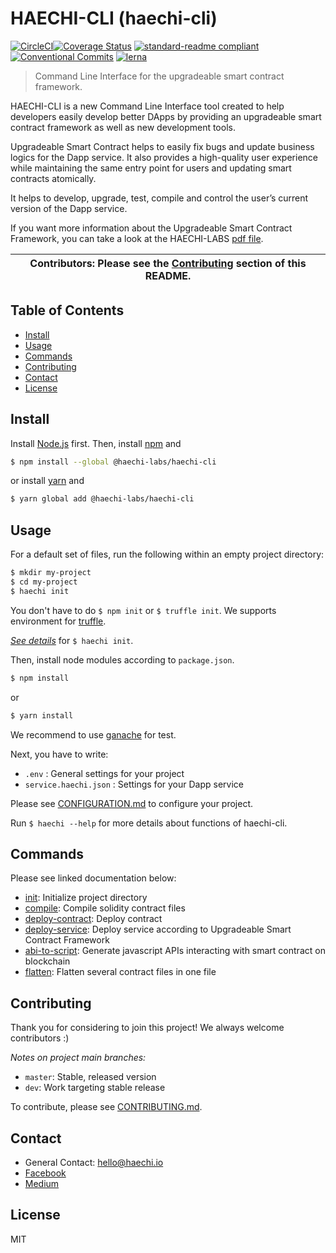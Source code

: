 # HAECHI-CLI (haechi-cli) 

[![CircleCI](https://circleci.com/gh/HAECHI-LABS/haechi-cli.svg?style=svg)](https://circleci.com/gh/HAECHI-LABS/haechi-cli)[![Coverage Status](https://coveralls.io/repos/github/HAECHI-LABS/HAECHI-CLI/badge.svg?branch=dev)](https://coveralls.io/github/HAECHI-LABS/HAECHI-CLI?branch=dev)
[![standard-readme compliant](https://img.shields.io/badge/readme%20style-standard-brightgreen.svg?style=flat-square)](https://github.com/RichardLitt/standard-readme)
[![Conventional Commits](https://img.shields.io/badge/Conventional%20Commits-1.0.0-yellow.svg)](https://conventionalcommits.org)
[![lerna](https://img.shields.io/badge/maintained%20with-lerna-cc00ff.svg)](https://lernajs.io/)

> Command Line Interface for the upgradeable smart contract framework. 

HAECHI-CLI is a new Command Line Interface tool created to help developers easily develop better DApps by providing an upgradeable smart contract framework as well as new development tools.

Upgradeable Smart Contract helps to easily fix bugs and update business logics for the Dapp service.
It also provides a high-quality user experience while maintaining the same entry point for users and updating smart contracts atomically.

It helps to develop, upgrade, test, compile and control the user’s current version of the Dapp service.

If you want more information about the Upgradeable Smart Contract Framework, you can take a look at the HAECHI-LABS [pdf file](https://drive.google.com/file/d/1xbvd3TeuOPXbMcDs-RhEFdqwxhLNXtNC/view?usp=sharing).

| **Contributors**: Please see the [Contributing](#contributing) section of this README. |
| --- |

## Table of Contents

- [Install](#install)
- [Usage](#usage)
- [Commands](#commands)
- [Contributing](#contributing)
- [Contact](#contact)
- [License](#license)

## Install

Install [Node.js](http://nodejs.org/) first.
Then, install [npm](https://npmjs.com/) and
```sh
$ npm install --global @haechi-labs/haechi-cli
```
or install [yarn](https://yarnpkg.com) and
```sh
$ yarn global add @haechi-labs/haechi-cli
```

## Usage

For a default set of files, run the following within an empty project directory:
```sh
$ mkdir my-project
$ cd my-project
$ haechi init
```
You don't have to do `` $ npm init `` or ``$ truffle init``.
We supports environment for [truffle](https://truffleframework.com/truffle).

_[See details](./packages/haechi-cli/commands/README.md#init)_ for ``$ haechi init``.

Then, install node modules according to ``package.json``.
```sh
$ npm install
```
or
```sh
$ yarn install
```

We recommend to use [ganache](https://truffleframework.com/ganache) for test.

Next, you have to write:

 - ``.env`` : General settings for your project 
 - ``service.haechi.json`` : Settings for your Dapp service
 
Please see [CONFIGURATION.md](./CONFIGURATION.md) to configure your project.

Run `$ haechi --help` for more details about functions of haechi-cli.

## Commands

Please see linked documentation below:
- [init](./packages/haechi-cli/commands/README.md#init): Initialize project directory
- [compile](./packages/haechi-cli/commands/README.md#compile): Compile solidity contract files
- [deploy-contract](./packages/haechi-cli/commands/README.md#deploy-contract): Deploy contract
- [deploy-service](./packages/haechi-cli/commands/README.md#deploy-service): Deploy service according to Upgradeable Smart Contract Framework
- [abi-to-script](./packages/haechi-cli/commands/README.md#abi-to-script): Generate javascript APIs interacting with smart contract on blockchain
- [flatten](./packages/haechi-cli/commands/README.md#flatten): Flatten several contract files in one file

## Contributing

Thank you for considering to join this project! We always welcome contributors :)

*Notes on project main branches:*
- `master`: Stable, released version
- `dev`: Work targeting stable release

To contribute, please see [CONTRIBUTING.md](./CONTRIBUTING.md).

## Contact 

- General Contact: hello@haechi.io
- [Facebook](https://www.facebook.com/HAECHILABS/)
- [Medium](https://medium.com/haechi-labs)

## License

MIT
